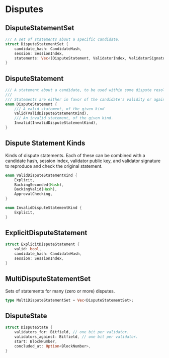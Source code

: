 # Disputes

## DisputeStatementSet 

```rust
/// A set of statements about a specific candidate.
struct DisputeStatementSet {
    candidate_hash: CandidateHash,
    session: SessionIndex,
    statements: Vec<(DisputeStatement, ValidatorIndex, ValidatorSignature)>,
}
```

## DisputeStatement

```rust
/// A statement about a candidate, to be used within some dispute resolution process.
///
/// Statements are either in favor of the candidate's validity or against it.
enum DisputeStatement {
    /// A valid statement, of the given kind
    Valid(ValidDisputeStatementKind),
    /// An invalid statement, of the given kind.
    Invalid(InvalidDisputeStatementKind),
}

```

## Dispute Statement Kinds

Kinds of dispute statements. Each of these can be combined with a candidate hash, session index, validator public key, and validator signature to reproduce and check the original statement.

```rust
enum ValidDisputeStatementKind {
    Explicit,
    BackingSeconded(Hash),
    BackingValid(Hash),
    ApprovalChecking,
}

enum InvalidDisputeStatementKind {
    Explicit,
}
```

## ExplicitDisputeStatement

```rust
struct ExplicitDisputeStatement {
    valid: bool,
    candidate_hash: CandidateHash,
    session: SessionIndex,
}
```

## MultiDisputeStatementSet

Sets of statements for many (zero or more) disputes.

```rust
type MultiDisputeStatementSet = Vec<DisputeStatementSet>;
```

## DisputeState

```rust
struct DisputeState {
    validators_for: Bitfield, // one bit per validator.
    validators_against: Bitfield, // one bit per validator.
    start: BlockNumber,
    concluded_at: Option<BlockNumber>,
}
```
